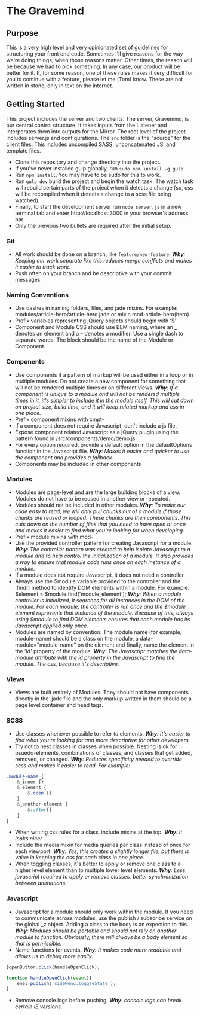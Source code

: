 # The Gravemind
## Purpose
This is a very high level and very opinionated set of guidelines for structuring your front end code.  Sometimes I'll give reasons for the way we're doing things, when those reasons matter.  Other times, the reason will be because we had to pick something.  In any case, our product will be better for it.  If, for some reason, one of these rules makes it very difficult for you to continue with a feature, please let me (Tom) know.  These are not written in stone, only in text on the internet.

## Getting Started
This project includes the server and two clients.  The server, Gravemind, is our central control structure.  It takes inputs from the Listener and interperates them into outputs for the Mirror.  The root level of the project includes server.js and configurations.  The `src` folder is the "source" for the client files.  This includes uncompiled SASS, unconcatenated JS, and template files.

* Clone this repository and change directory into the project.
* If you've never installed gulp globally, run `sudo npm install -g gulp`
* Run `npm install`.  You may have to be sudo for this to work.
* Run `gulp dev` build the project and begin the watch task.  The watch task will rebuild certain parts of the project when it detects a change (so, css will be recompiled when it detects a change to a scss file being watched).
* Finally, to start the development server run `node server.js` in a new terminal tab and enter http://localhost:3000 in your browser's address bar.
* Only the previous two bullets are required after the initial setup.

### Git
* All work should be done on a branch, like `feature/new-feature`.  _**Why**: Keeping our work separate like this reduces merge conflicts and makes it easier to track work._
* Push often on your branch and be descriptive with your commit messages.

### Naming Conventions
* Use dashes in naming folders, files, and jade mixins.  For example: modules/article-hero/article-hero.jade or mixin mod-article-hero(hero)
* Prefix variables representing jQuery objects should begin with '$'
* Component and Module CSS should use BEM naming, where an _ denotes an element and a – denotes a modifier.  Use a single dash to separate words.  The block should be the name of the Module or Component.

### Components
* Use components if a pattern of markup will be used either in a loop or in multiple modules.  Do not create a new component for something that will not be rendered multiple times or on different views.  _**Why**: If a component is unique to a module and will not be rendered multiple times in it, it's simpler to include it in the module itself.  This will cut down on project size, build time, and it will keep related markup and css in one place._
* Prefix component mixins with cmpt-
* If a component does not require Javascript, don't include a js file.
* Expose component related Javascript as a jQuery plugin using the pattern found in /src/components/demo/demo.js
* For every option required, provide a default option in the defaultOptions function in the Javascript file.  _**Why**: Makes it easier and quicker to use the component and provides a fallback._
* Components may be included in other components

### Modules
* Modules are page-level and are the large building blocks of a view.  Modules do not have to be reused in another view or repeated.
* Modules should not be included in other modules.  _**Why**: To make our code easy to read, we will only pull chunks out of a module if those chunks are reused or looped.  These chunks are then components.  This cuts down on the number of files that you need to have open at once and makes it easier to find what you're looking for when developing._
* Prefix module mixins with mod-
* Use the provided controller pattern for creating Javascript for a module.  _**Why**: The controller pattern was created to help isolate Javascript to a module and to help control the initialization of a module.  It also provides a way to ensure that module code runs once on each instance of a module._
* If a module does not require Javascript, it does not need a controller.
* Always use the $module variable provided to the controller and the .find() method to identify DOM elements within a module.  For example: $element = $module.find('module_element');  _**Why**: When a module controller is initialized, it searches for all instances in the DOM of the module.  For each module, the controller is run once and the $module element represents that instance of the module.  Because of this, always using $module to find DOM elements ensures that each module has its Javascript applied only once._
* Modules are named by convention.  The module name (for example, module-name) should be a class on the module, a data-module="module-name" on the element and finally, name the element in the 'id' property of the module.  _**Why**: The Javascript matches the data-module attribute with the id property in the Javascript to find the module.  The css, because it's descriptive._

### Views
* Views are built entirely of Modules.  They should not have components directly in the .jade file and the only markup written in them should be a page level container and head tags.

### SCSS
* Use classes whenever possible to refer to elements.  _**Why**: It's easier to find what you're looking for and more descriptive for other developers._
* Try not to nest classes in classes when possible.  Nesting is ok for psuedo-elements, combinations of classes, and classes that get added, removed, or changed.  _**Why**: Reduces specificity needed to override scss and makes it easier to read.  For example:_
```scss
.module-name {
    &_inner {}
    &_element {
        &.open {}
    }
    &_another-element {
        &:after{}
    }
}
```

* When writing css rules for a class, include mixins at the top.  _**Why**: It looks nicer_
* Include the media mixin for media queries per class instead of once for each viewport.  _**Why**: Yes, this creates a slightly longer file, but there is value in keeping the css for each class in one place._
* When toggling classes, it's better to apply or remove one class to a higher level element than to multiple lower level elements.  _**Why**: Less javascript required to apply or remove classes, better synchronization between animations._

### Javascript
* Javascript for a module should only work within the module.  If you need to communicate across modules, use the publish / subscribe service on the global _z object.  Adding a class to the body is an expection to this.  _**Why**: Modules should be portable and should not rely on another module to function.  Obviously, there will always be a body element so that is permissible._
* Name functions for events.  _**Why**: It makes code more readable and allows us to debug more easily._

```javascript
$openButton.click(handleOpenClick);

function handleOpenClick(event){
    enel.publish('sideMenu.toggleState');
}
```

* Remove console.logs before pushing.  _**Why**: console.logs can break certain IE versions._